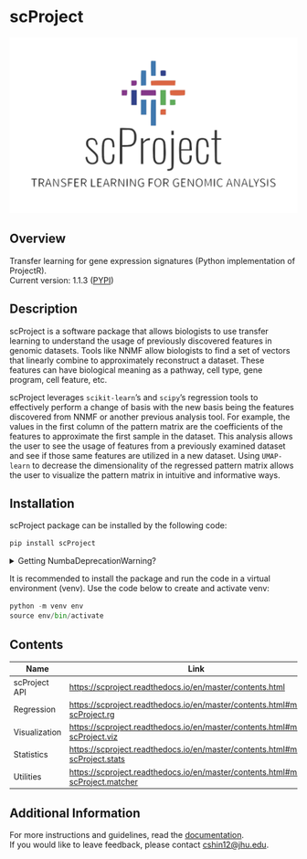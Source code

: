 # scProject # 

<img src="https://raw.githubusercontent.com/gofflab/scProject/master/docs/scProject-logo.jpg">

## Overview ##

Transfer learning for gene expression signatures (Python implementation of ProjectR).  
Current version: 1.1.3 ([PYPI](https://pypi.org/project/scProject/))

## Description ##

scProject is a software package that allows biologists to use transfer learning to understand the usage of previously discovered features in genomic datasets. Tools like NNMF allow biologists to find a set of vectors that linearly combine to approximately reconstruct a dataset. These features can have biological meaning as a pathway, cell type, gene program, cell feature, etc.  

scProject leverages `scikit-learn`’s and `scipy`’s regression tools to effectively perform a change of basis with the new basis being the features discovered from NNMF or another previous analysis tool. For example, the values in the first column of the pattern matrix are the coefficients of the features to approximate the first sample in the dataset. This analysis allows the user to see the usage of features from a previously examined dataset and see if those same features are utilized in a new dataset. Using `UMAP-learn` to decrease the dimensionality of the regressed pattern matrix allows the user to visualize the pattern matrix in intuitive and informative ways.  

## Installation ##

scProject package can be installed by the following code:  

```python
pip install scProject
```

<details>
  <summary>Getting NumbaDeprecationWarning?</summary>  
  <br />
  
  ```python
  NumbaDeprecationWarning: The 'nopython' keyword argument was not supplied to the 'numba.jit' 
decorator. The implicit default value for this argument is currently False, but it will be changed to True in 
Numba 0.59.0. See https://numba.readthedocs.io/en/stable/reference/deprecation.html#deprecation-of-
object-mode-fall-back-behaviour-when-using-jit for details.
    @numba.jit()
  ```

  The following error is coming from `umap` package, not `scProject`. Please ignore this warning message.
</details>

It is recommended to install the package and run the code in a virtual environment (venv). Use the code below to create and activate venv:  

```python
python -m venv env
source env/bin/activate
```

## Contents ##

Name          | Link
------------- | -------------
scProject API | https://scproject.readthedocs.io/en/master/contents.html
Regression    | https://scproject.readthedocs.io/en/master/contents.html#module-scProject.rg
Visualization | https://scproject.readthedocs.io/en/master/contents.html#module-scProject.viz
Statistics    | https://scproject.readthedocs.io/en/master/contents.html#module-scProject.stats
Utilities     | https://scproject.readthedocs.io/en/master/contents.html#module-scProject.matcher

## Additional Information ##

For more instructions and guidelines, read the [documentation](https://scproject.readthedocs.io/en/master/).  
If you would like to leave feedback, please contact [cshin12@jhu.edu](mailto:cshin12@jhu.edu).

